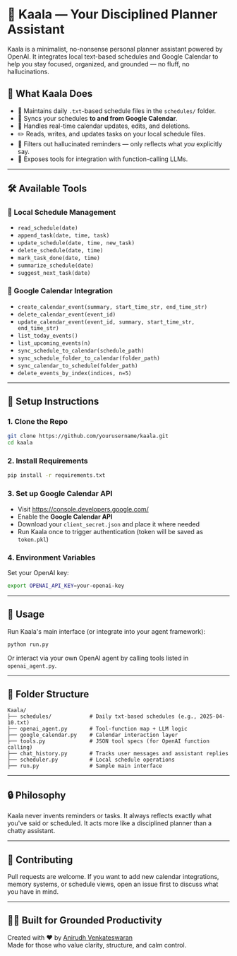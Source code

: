
# 🧠 Kaala — Your Disciplined Planner Assistant

Kaala is a minimalist, no-nonsense personal planner assistant powered by OpenAI. It integrates local text-based schedules and Google Calendar to help you stay focused, organized, and grounded — no fluff, no hallucinations.

## 🤖 What Kaala Does

- 📂 Maintains daily `.txt`-based schedule files in the `schedules/` folder.
- 📅 Syncs your schedules **to and from Google Calendar**.
- 🔁 Handles real-time calendar updates, edits, and deletions.
- ✏️ Reads, writes, and updates tasks on your local schedule files.
- 🧹 Filters out hallucinated reminders — only reflects what *you* explicitly say.
- 🔧 Exposes tools for integration with function-calling LLMs.

---

## 🛠 Available Tools

### 📁 Local Schedule Management
- `read_schedule(date)`
- `append_task(date, time, task)`
- `update_schedule(date, time, new_task)`
- `delete_schedule(date, time)`
- `mark_task_done(date, time)`
- `summarize_schedule(date)`
- `suggest_next_task(date)`

### 📆 Google Calendar Integration
- `create_calendar_event(summary, start_time_str, end_time_str)`
- `delete_calendar_event(event_id)`
- `update_calendar_event(event_id, summary, start_time_str, end_time_str)`
- `list_today_events()`
- `list_upcoming_events(n)`
- `sync_schedule_to_calendar(schedule_path)`
- `sync_schedule_folder_to_calendar(folder_path)`
- `sync_calendar_to_schedule(folder_path)`
- `delete_events_by_index(indices, n=5)`

---

## 🔧 Setup Instructions

### 1. Clone the Repo

```bash
git clone https://github.com/yourusername/kaala.git
cd kaala
```

### 2. Install Requirements

```bash
pip install -r requirements.txt
```

### 3. Set up Google Calendar API

- Visit https://console.developers.google.com/
- Enable the **Google Calendar API**
- Download your `client_secret.json` and place it where needed
- Run Kaala once to trigger authentication (token will be saved as `token.pkl`)

### 4. Environment Variables

Set your OpenAI key:

```bash
export OPENAI_API_KEY=your-openai-key
```

---

## 🧪 Usage

Run Kaala's main interface (or integrate into your agent framework):

```bash
python run.py
```

Or interact via your own OpenAI agent by calling tools listed in `openai_agent.py`.

---

## 📂 Folder Structure

```
Kaala/
├── schedules/            # Daily txt-based schedules (e.g., 2025-04-10.txt)
├── openai_agent.py       # Tool-function map + LLM logic
├── google_calendar.py    # Calendar interaction layer
├── tools.py              # JSON tool specs (for OpenAI function calling)
├── chat_history.py       # Tracks user messages and assistant replies
├── scheduler.py          # Local schedule operations
├── run.py                # Sample main interface
```

---

## 🔒 Philosophy

Kaala never invents reminders or tasks. It always reflects exactly what you've said or scheduled. It acts more like a disciplined planner than a chatty assistant.

---

## 🙌 Contributing

Pull requests are welcome. If you want to add new calendar integrations, memory systems, or schedule views, open an issue first to discuss what you have in mind.

---

## 🧘‍♂️ Built for Grounded Productivity

Created with ❤️ by [Anirudh Venkateswaran](https://github.com/anivenk25)  
Made for those who value clarity, structure, and calm control.



